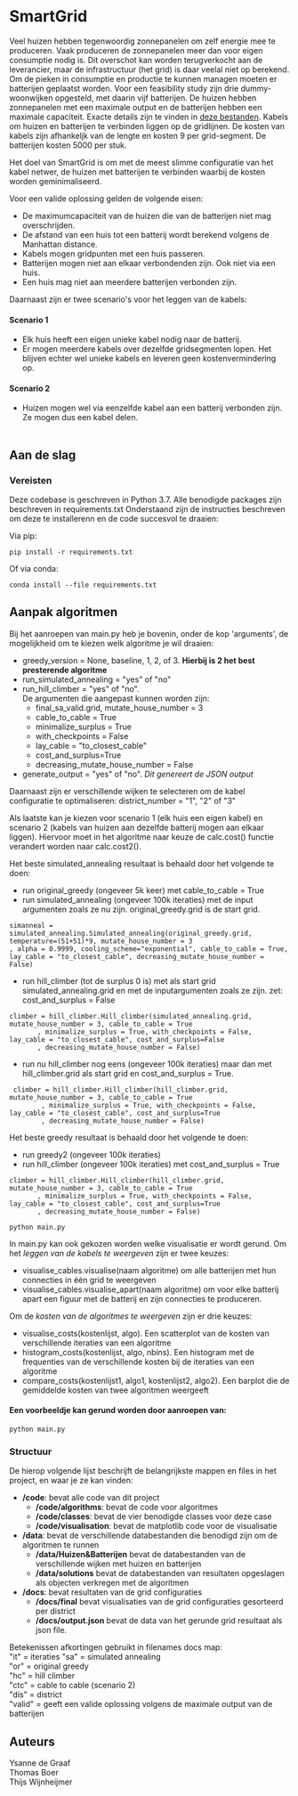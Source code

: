 # SmartGrid

Veel huizen hebben tegenwoordig zonnepanelen om zelf energie mee te produceren. Vaak produceren de zonnepanelen meer dan voor eigen consumptie nodig is. Dit overschot kan worden terugverkocht aan de leverancier, maar de infrastructuur (het grid) is daar veelal niet op berekend. Om de pieken in consumptie en productie te kunnen managen moeten er batterijen geplaatst worden. Voor een feasibility study zijn drie dummy-woonwijken opgesteld, met daarin vijf batterijen. De huizen hebben zonnepanelen met een maximale output en de batterijen hebben een maximale capaciteit. Exacte details zijn te vinden in [deze bestanden](https://github.com/Thomas61197/SmartGrid/tree/main/data/Huizen%26Batterijen). Kabels om huizen en batterijen te verbinden liggen op de gridlijnen. De kosten van kabels zijn afhankeljk van de lengte en kosten 9 per grid-segment. De batterijen kosten 5000 per stuk.

Het doel van SmartGrid is om met de meest slimme configuratie van het kabel netwer, de huizen met batterijen te verbinden waarbij de kosten worden geminimaliseerd. 

Voor een valide oplossing gelden de volgende eisen:<br>
- De maximumcapaciteit van de huizen die van de batterijen niet mag overschrijden.
- De afstand van een huis tot een batterij wordt berekend volgens de Manhattan distance. 
- Kabels mogen gridpunten met een huis passeren. 
- Batterijen mogen niet aan elkaar verbondenden zijn. Ook niet via een huis.
- Een huis mag niet aan meerdere batterijen verbonden zijn.


Daarnaast zijn er twee scenario's voor het leggen van de kabels:<br>
#### Scenario 1
- Elk huis heeft een eigen unieke kabel nodig naar de batterij.
- Er mogen meerdere kabels over dezelfde gridsegmenten lopen. Het blijven echter wel unieke kabels en leveren geen kostenvermindering op.

#### Scenario 2
- Huizen mogen wel via eenzelfde kabel aan een batterij verbonden zijn. Ze mogen dus een kabel delen.<br><br>


## Aan de slag

### Vereisten
Deze codebase is geschreven in Python 3.7. Alle benodigde packages zijn beschreven in requirements.txt 
Onderstaand zijn de instructies beschreven om deze te installerenn en de code succesvol te draaien:

Via pip:

```console
pip install -r requirements.txt
```


Of via conda:

```console
conda install --file requirements.txt
```

 ## Aanpak algoritmen 
 
Bij het aanroepen van main.py heb je bovenin, onder de kop 'arguments', de mogelijkheid om te kiezen welk algoritme je wil draaien:

- greedy_version = None, baseline, 1, 2, of 3. <b>Hierbij is 2 het best presterende algoritme</b>
- run_simulated_annealing = "yes" of "no"
- run_hill_climber = "yes" of "no".<br> De argumenten die aangepast kunnen worden zijn:
  - final_sa_valid.grid, mutate_house_number = 3
  -  cable_to_cable = True
  -  minimalize_surplus = True
  -  with_checkpoints = False
  -  lay_cable = "to_closest_cable"
  -   cost_and_surplus=True
  -   decreasing_mutate_house_number = False
- generate_output = "yes" of "no". <i>Dit genereert de JSON output</i>

Daarnaast zijn er verschillende wijken te selecteren om de kabel configuratie te optimaliseren: district_number = "1", "2" of "3"

Als laatste kan je kiezen voor scenario 1 (elk huis een eigen kabel) en scenario 2 (kabels van huizen aan dezelfde batterij mogen aan elkaar liggen). Hiervoor moet in het algoritme naar keuze de calc.cost() functie verandert worden naar calc.cost2().


 Het beste simulated_annealing resultaat is behaald door het volgende te doen:
 - run original_greedy (ongeveer 5k keer) met cable_to_cable = True
 - run simulated_annealing (ongeveer 100k iteraties) met de input argumenten zoals ze nu zijn. original_greedy.grid is de start grid. 
```console
simanneal = simulated_annealing.Simulated_annealing(original_greedy.grid, temperature=(51+51)*9, mutate_house_number = 3
, alpha = 0.9999, cooling_scheme="exponential", cable_to_cable = True, lay_cable = "to_closest_cable", decreasing_mutate_house_number = False)
```
 - run hill_climber (tot de surplus 0 is) met als start grid simulated_annealing.grid en met de inputargumenten zoals ze zijn. zet: cost_and_surplus = False
 ```console
 climber = hill_climber.Hill_climber(simulated_annealing.grid, mutate_house_number = 3, cable_to_cable = True
        , minimalize_surplus = True, with_checkpoints = False, lay_cable = "to_closest_cable", cost_and_surplus=False
        , decreasing_mutate_house_number = False)
 ```
 - run nu hill_climber nog eens (ongeveer 100k iteraties) maar dan met hill_climber.grid als start grid en cost_and_surplus = True.
```console
 climber = hill_climber.Hill_climber(hill_climber.grid, mutate_house_number = 3, cable_to_cable = True
        , minimalize_surplus = True, with_checkpoints = False, lay_cable = "to_closest_cable", cost_and_surplus=True
        , decreasing_mutate_house_number = False)
 ```

 Het beste greedy resultaat is behaald door het volgende te doen:
 - run greedy2 (ongeveer 100k iteraties)
 - run hill_climber (ongeveer 100k iteraties) met cost_and_surplus = True 
 ```console
 climber = hill_climber.Hill_climber(hill_climber.grid, mutate_house_number = 3, cable_to_cable = True
        , minimalize_surplus = True, with_checkpoints = False, lay_cable = "to_closest_cable", cost_and_surplus=True
        , decreasing_mutate_house_number = False)
 ```

 ```console
python main.py
```

In main.py kan ook gekozen worden welke visualisatie er wordt gerund. Om het <i> leggen van de kabels te weergeven </i> zijn er twee keuzes:

- visualise_cables.visualise(naam algoritme) om alle batterijen met hun connecties in één grid te weergeven
- visualise_cables.visualise_apart(naam algoritme) om voor elke batterij apart een figuur met de batterij en zijn connecties te produceren. 

Om de <i>kosten van de algoritmes te weergeven</i> zijn er drie keuzes:
- visualise_costs(kostenlijst, algo). Een scatterplot van de kosten van verschillende iteraties van een algoritme
- histogram_costs(kostenlijst, algo, nbins). Een histogram met de frequenties van de verschillende kosten bij de iteraties van een algoritme
- compare_costs(kostenlijst1, algo1, kostenlijst2, algo2). Een barplot die de gemiddelde kosten van twee algoritmen weergeeft

#### Een voorbeeldje kan gerund worden door aanroepen van:

 ```console
python main.py
```


### Structuur

De hierop volgende lijst beschrijft de belangrijkste mappen en files in het project, en waar je ze kan vinden:

- **/code**: bevat alle code van dit project
  - **/code/algorithms**: bevat de code voor algoritmes
  - **/code/classes**: bevat de vier benodigde classes voor deze case
  - **/code/visualisation**: bevat de matplotlib code voor de visualisatie<br>
- **/data**: bevat de verschillende databestanden die benodigd zijn om de algoritmen te runnen 
  - **/data/Huizen&Batterijen** bevat de databestanden van de verschillende wijken met huizen en batterijen
  - **/data/solutions** bevat de databestanden van resultaten opgeslagen als objecten verkregen met de algoritmen<br>
- **/docs**: bevat resultaten van de grid configuraties
  - **/docs/final** bevat visualisaties van de grid configuraties gesorteerd per district
  - **/docs/output.json** bevat de data van het gerunde grid resultaat als json file. <br>

Betekenissen afkortingen gebruikt in filenames docs map:<br>
"it"    = iteraties
"sa"    = simulated annealing<br>
"or"    = original greedy<br>
"hc"    = hill climber<br>
"ctc"   = cable to cable (scenario 2)<br>
"dis"   = district<br>
"valid" = geeft een valide oplossing volgens de maximale output van de batterijen<br>

## Auteurs
Ysanne de Graaf <br>
Thomas Boer <br>
Thijs Wijnheijmer <br>

